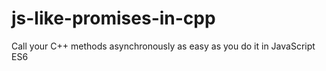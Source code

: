 # js-like-promises-in-cpp
 Call your  C++ methods asynchronously as easy as you do it in JavaScript ES6
